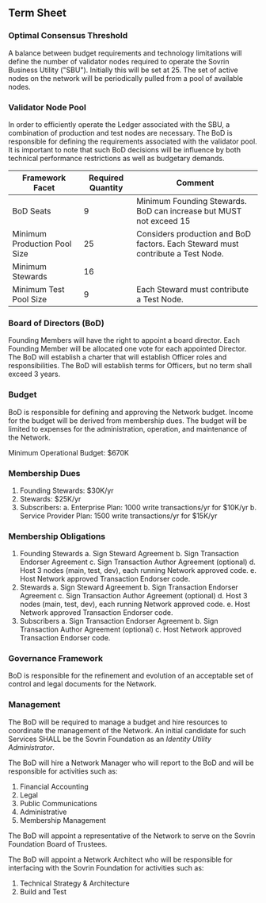## Term Sheet

### Optimal Consensus Threshold
A balance between budget requirements and technology limitations will define the number of validator nodes required to operate the Sovrin Business Utility ("SBU"). Initially this will be set at 25. The set of active nodes on the network will be periodically pulled from a pool of available nodes.

### Validator Node Pool
In order to efficiently operate the Ledger associated with the SBU, a combination of production and test nodes are necessary. The BoD is responsible for defining the requirements associated with the validator pool. It is important to note that such BoD decisions will be influence by both technical performance restrictions as well as budgetary demands.

| Framework Facet | Required Quantity | Comment |
| --- | --- | --- |
| BoD Seats | 9 | Minimum Founding Stewards. BoD can increase but MUST not exceed 15 |
| Minimum Production Pool Size  | 25 | Considers production and BoD factors. Each Steward must contribute a Test Node. |
| Minimum Stewards | 16 | |
| Minimum Test Pool Size  | 9 | Each Steward must contribute a Test Node.  |

### Board of Directors (BoD)
Founding Members will have the right to appoint a board director. Each Founding Member will be allocated one vote for each appointed Director.  The BoD will establish a charter that will establish Officer roles and responsibilities. The BoD will establish terms for Officers, but no term shall exceed 3 years.

### Budget
BoD is responsible for defining and approving the Network budget. Income for the budget will be derived from membership dues. The budget will be limited to expenses for the administration, operation, and maintenance of the Network.

Minimum Operational Budget: $670K

### Membership Dues
1.	Founding Stewards:  $30K/yr
2.	Stewards:  $25K/yr
3.	Subscribers:
    a.	Enterprise Plan: 1000 write transactions/yr for $10K/yr
    b.	Service Provider Plan: 1500 write transactions/yr for $15K/yr

### Membership Obligations
1.	Founding Stewards
    a.	Sign Steward Agreement
    b.  Sign Transaction Endorser Agreement
    c.	Sign Transaction Author Agreement (optional)
    d.	Host 3 nodes (main, test, dev), each running Network approved code.
    e.  Host Network approved Transaction Endorser code.
2.	Stewards
    a.	Sign Steward Agreement
    b.  Sign Transaction Endorser Agreement
    c.	Sign Transaction Author Agreement (optional)
    d.	Host 3 nodes (main, test, dev), each running Network approved code.
    e.  Host Network approved Transaction Endorser code.
3.	Subscribers
    a.  Sign Transaction Endorser Agreement
    b.	Sign Transaction Author Agreement (optional)
    c.  Host Network approved Transaction Endorser code.


### Governance Framework
BoD is responsible for the refinement and evolution of an acceptable set of control and legal documents for the Network.

### Management
The BoD will be required to manage a budget and hire resources to coordinate the management of the Network. An initial candidate for such Services SHALL be the  Sovrin Foundation as an *Identity Utility Administrator*.

The BoD will hire a Network Manager who will report to the BoD and will be responsible for activities such as:
  1.	Financial Accounting
  2.	Legal
  3.	Public Communications
  4.	Administrative
  5.	Membership Management

The BoD will appoint a representative of the Network to serve on the Sovrin Foundation Board of Trustees.

The BoD will appoint a Network Architect who will be responsible for interfacing with the Sovrin Foundation for activities such as:
  1.	Technical Strategy & Architecture
  2.	Build and Test
